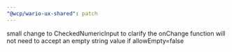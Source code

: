 ```yaml
---
"@wcp/wario-ux-shared": patch
---
```


small change to CheckedNumericInput to clarify the onChange function will not need to accept an empty string value if allowEmpty=false
